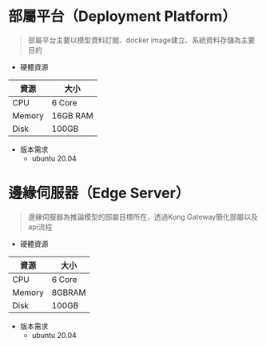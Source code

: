# 部屬平台（Deployment Platform）

>部屬平台主要以模型資料訂閱、docker image建立、系統資料存儲為主要目的

- 硬體資源
       
| 資源 | 大小 |
| --- | --- |
| CPU | 6 Core |
| Memory | 16GB RAM |
| Disk | 100GB |

- 版本需求
    - ubuntu 20.04

# 邊緣伺服器（Edge Server）


>邊緣伺服器為推論模型的部屬目標所在，透過Kong Gateway簡化部屬以及api流程

- 硬體資源
    
| 資源 | 大小 |
| --- | --- |
| CPU | 6 Core |
| Memory | 8GBRAM |
| Disk | 100GB |

- 版本需求
    - ubuntu 20.04